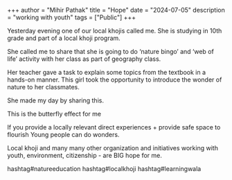 +++
author = "Mihir Pathak"
title = "Hope"
date = "2024-07-05"
description = "working with youth"
tags = ["Public"]
+++

Yesterday evening one of our local khojis called me.
She is studying in 10th grade and part of a local khoji program. 

She called me to share that she is going to do ‘nature bingo’ and ‘web of life’ activity with her class as part of geography class. 

Her teacher gave a task to explain some topics from the textbook in a hands-on manner. 
This girl took the opportunity to introduce the wonder of nature to her classmates.

She made my day by sharing this. 

This is the butterfly effect for me 

If you provide a locally relevant direct experiences + provide safe space to flourish 
Young people can do wonders. 

Local khoji and many many other organization and initiatives working with youth, environment, citizenship - are BIG hope for me.

hashtag#natureeducation hashtag#localkhoji hashtag#learningwala